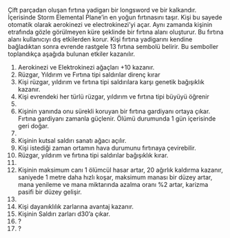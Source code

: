 Çift parçadan oluşan fırtına yadigarı bir longsword ve bir kalkandır. İçerisinde Storm Elemental Plane’in en yoğun fırtınasını taşır. Kişi bu sayede otomatik olarak aerokinezi ve electrokinezi’yi açar. Aynı zamanda kişinin etrafında gözle görülmeyen küre şeklinde bir fırtına alanı oluşturur. Bu fırtına alanı kullanıcıyı dış etkilerden korur. Kişi fırtına yadigarını kendine bağladıktan sonra evrende rastgele 13 fırtına sembolü belirir. Bu semboller toplandıkça aşağıda bulunan etkiler kazanılır.

1) Aerokinezi ve Elektrokinezi ağaçları +10 kazanır. 
2) Rüzgar, Yıldırım ve Fırtına tipi saldırılar direnç kırar 
3) Kişi rüzgar, yıldırım ve fırtına tipi saldırılara karşı genetik bağışıklık kazanır. 
4) Kişi evrendeki her türlü rüzgar, yıldırım ve fırtına tipi büyüyü öğrenir 
5) 
6) Kişinin yanında onu sürekli koruyan bir fırtına gardiyanı ortaya çıkar. Fırtına gardiyanı zamanla güçlenir. Ölümü durumunda 1 gün içerisinde geri doğar. 
7) 
8) Kişinin kutsal saldırı sanatı ağacı açılır. 
9) Kişi istediği zaman ortamın hava durumunu fırtınaya çevirebilir. 
10) Rüzgar, yıldırım ve fırtına tipi saldırılar bağışıklık kırar. 
11) 
12) Kişinin maksimum canı 1 ölümcül hasar artar, 20 ağırlık kaldırma kazanır, saniyede 1 metre daha hızlı koşar, maksimum manası bir düzey artar, mana yenileme ve mana miktarında azalma oranı %2 artar, karizma pasifi bir düzey gelişir. 
13) 
14) Kişi dayanıklılık zarlarına avantaj kazanır. 
15) Kişinin Saldırı zarları d30’a çıkar. 
16) ? 
17) ?